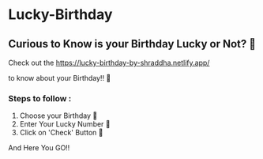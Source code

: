 # Lucky-Birthday

## Curious to Know is your Birthday Lucky or Not? 🎉

Check out the https://lucky-birthday-by-shraddha.netlify.app/

to know about your Birthday!! 🍕

### Steps to follow : 
1. Choose your Birthday 🤩
2. Enter Your Lucky Number 💃
3. Click on 'Check' Button 🤞

And Here You GO!!
